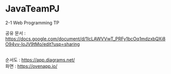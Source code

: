 # JavaTeamPJ
2-1 Web Programming TP <br>

공유 문서 : https://docs.google.com/document/d/1IcLAWVVwT_PRFy1bcOq1mdzxbQXi8O94vv-IoJV9tMo/edit?usp=sharing <br><br>

순서도 : https://app.diagrams.net/ <br>
화면 : https://ovenapp.io/
